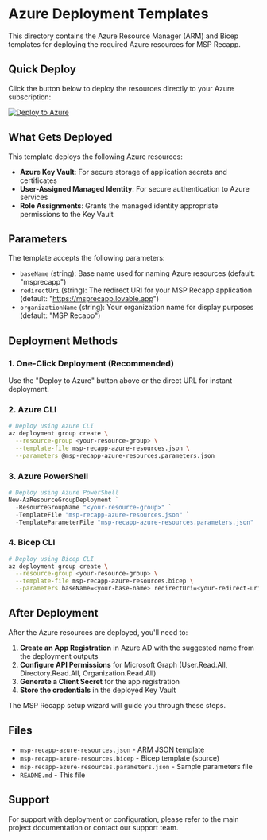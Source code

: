 

# Azure Deployment Templates

This directory contains the Azure Resource Manager (ARM) and Bicep templates for deploying the required Azure resources for MSP Recapp.

## Quick Deploy

Click the button below to deploy the resources directly to your Azure subscription:

[![Deploy to Azure](https://aka.ms/deploytoazurebutton)](
  https://portal.azure.com/#create/Microsoft.Template/uri/https://raw.githubusercontent.com/MSP-Recapp/azure-templates/c509ace52692601ba5c3c6fe4064b7c34feaeeaa/msp-recapp-azure-resources.json
)

## What Gets Deployed

This template deploys the following Azure resources:

- **Azure Key Vault**: For secure storage of application secrets and certificates
- **User-Assigned Managed Identity**: For secure authentication to Azure services
- **Role Assignments**: Grants the managed identity appropriate permissions to the Key Vault

## Parameters

The template accepts the following parameters:

- `baseName` (string): Base name used for naming Azure resources (default: "msprecapp")
- `redirectUri` (string): The redirect URI for your MSP Recapp application (default: "https://msprecapp.lovable.app")
- `organizationName` (string): Your organization name for display purposes (default: "MSP Recapp")

## Deployment Methods

### 1. One-Click Deployment (Recommended)
Use the "Deploy to Azure" button above or the direct URL for instant deployment.

### 2. Azure CLI
```bash
# Deploy using Azure CLI
az deployment group create \
  --resource-group <your-resource-group> \
  --template-file msp-recapp-azure-resources.json \
  --parameters @msp-recapp-azure-resources.parameters.json
```

### 3. Azure PowerShell
```powershell
# Deploy using Azure PowerShell
New-AzResourceGroupDeployment `
  -ResourceGroupName "<your-resource-group>" `
  -TemplateFile "msp-recapp-azure-resources.json" `
  -TemplateParameterFile "msp-recapp-azure-resources.parameters.json"
```

### 4. Bicep CLI
```bash
# Deploy using Bicep CLI
az deployment group create \
  --resource-group <your-resource-group> \
  --template-file msp-recapp-azure-resources.bicep \
  --parameters baseName=<your-base-name> redirectUri=<your-redirect-uri> organizationName=<your-org-name>
```

## After Deployment

After the Azure resources are deployed, you'll need to:

1. **Create an App Registration** in Azure AD with the suggested name from the deployment outputs
2. **Configure API Permissions** for Microsoft Graph (User.Read.All, Directory.Read.All, Organization.Read.All)
3. **Generate a Client Secret** for the app registration
4. **Store the credentials** in the deployed Key Vault

The MSP Recapp setup wizard will guide you through these steps.

## Files

- `msp-recapp-azure-resources.json` - ARM JSON template
- `msp-recapp-azure-resources.bicep` - Bicep template (source)
- `msp-recapp-azure-resources.parameters.json` - Sample parameters file
- `README.md` - This file

## Support

For support with deployment or configuration, please refer to the main project documentation or contact our support team.
